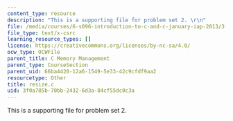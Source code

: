 ```yaml
---
content_type: resource
description: "This is a supporting file for problem set 2. \r\n"
file: /media/courses/6-s096-introduction-to-c-and-c-january-iap-2013/3f0a785b70bb24326d3a84cf55dc0c3a_resize.c
file_type: text/x-csrc
learning_resource_types: []
license: https://creativecommons.org/licenses/by-nc-sa/4.0/
ocw_type: OCWFile
parent_title: C Memory Management
parent_type: CourseSection
parent_uid: 66ba4420-12a6-1549-5e33-42c9cfdf9aa2
resourcetype: Other
title: resize.c
uid: 3f0a785b-70bb-2432-6d3a-84cf55dc0c3a
---
```

This is a supporting file for problem set 2. 
